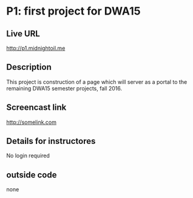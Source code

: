 # P1:  first project for DWA15

## Live URL
<http://p1.midnightoil.me>

## Description
This project is construction of a page which will server as a portal to the remaining DWA15 semester projects, fall 2016.

## Screencast link
<http://somelink.com>

## Details for instructores
No login required

## outside code
none


